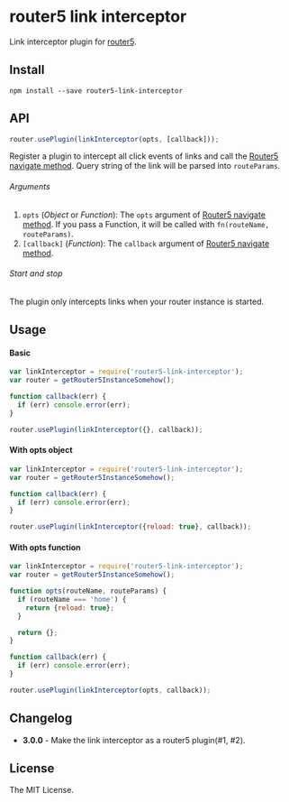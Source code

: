 # router5 link interceptor
Link interceptor plugin for [router5](http://router5.github.io/).

## Install
```
npm install --save router5-link-interceptor
```



## API
```javascript
router.usePlugin(linkInterceptor(opts, [callback]));
```
Register a plugin to intercept all click events of links and call the [Router5 navigate method](http://router5.github.io/docs/navigation.html). Query string of the link will be parsed into `routeParams`.

###### Arguments
1. `opts` (*Object* or *Function*): The `opts` argument of [Router5 navigate method](http://router5.github.io/docs/navigation.html#navigating-to-a-specific-route). If you pass a Function, it will be called with `fn(routeName, routeParams)`.
2. `[callback]` (*Function*): The `callback` argument of [Router5 navigate method](http://router5.github.io/docs/navigation.html#navigating-to-a-specific-route).

###### Start and stop
The plugin only intercepts links when your router instance is started.



## Usage

#### Basic
```javascript
var linkInterceptor = require('router5-link-interceptor');
var router = getRouter5InstanceSomehow();

function callback(err) {
  if (err) console.error(err);
}

router.usePlugin(linkInterceptor({}, callback));
```

#### With opts object
```javascript
var linkInterceptor = require('router5-link-interceptor');
var router = getRouter5InstanceSomehow();

function callback(err) {
  if (err) console.error(err);
}

router.usePlugin(linkInterceptor({reload: true}, callback));
```

#### With opts function
```javascript
var linkInterceptor = require('router5-link-interceptor');
var router = getRouter5InstanceSomehow();

function opts(routeName, routeParams) {
  if (routeName === 'home') {
    return {reload: true};
  }

  return {};
}

function callback(err) {
  if (err) console.error(err);
}

router.usePlugin(linkInterceptor(opts, callback));
```

## Changelog

- **3.0.0** - Make the link interceptor as a router5 plugin(#1, #2).


## License
The MIT License.
